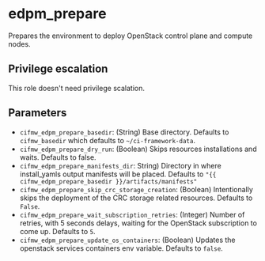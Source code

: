 # edpm_prepare
Prepares the environment to deploy OpenStack control plane and compute nodes.

## Privilege escalation
This role doesn't need privilege scalation.

## Parameters
* `cifmw_edpm_prepare_basedir`: (String) Base directory. Defaults to `cifmw_basedir` which defaults to `~/ci-framework-data`.
* `cifmw_edpm_prepare_dry_run`: (Boolean) Skips resources installations and waits. Defaults to false.
* `cifmw_edpm_prepare_manifests_dir`: String) Directory in where install_yamls output manifests will be placed. Defaults to `"{{ cifmw_edpm_prepare_basedir }}/artifacts/manifests"`
* `cifmw_edpm_prepare_skip_crc_storage_creation`: (Boolean) Intentionally skips the deployment of the CRC storage related resources. Defaults to `False`.
* `cifmw_edpm_prepare_wait_subscription_retries`: (Integer) Number of retries, with 5 seconds delays, waiting for the OpenStack subscription to come up. Defaults to `5`.
* `cifmw_edpm_prepare_update_os_containers`: (Boolean) Updates the openstack services containers env variable. Defaults to `false`.
